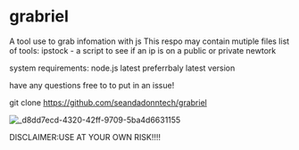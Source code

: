 # grabriel
A tool use to grab infomation with js
This respo may contain mutiple files 
   list of tools:
ipstock - a script to see if an ip is on a public or private newtork



system requirements: node.js latest preferrbaly latest version


have any questions free to to put in an issue!


git clone https://github.com/seandadonntech/grabriel

![_d8dd7ecd-4320-42ff-9709-5ba4d6631155](https://github.com/seandadonntech/grabriel/assets/72393350/3a2d91c5-268c-4de1-a1b2-3dde6bbf8a47)

DISCLAIMER:USE AT YOUR OWN RISK!!!!
